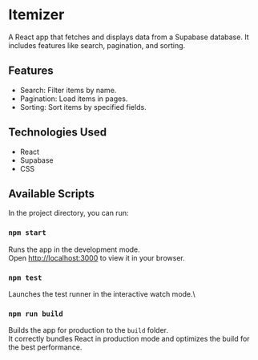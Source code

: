# Itemizer

A React app that fetches and displays data from a Supabase database. It includes features like search, pagination, and sorting.

## Features
- Search: Filter items by name.
- Pagination: Load items in pages.
- Sorting: Sort items by specified fields.

## Technologies Used
- React
- Supabase
- CSS

## Available Scripts

In the project directory, you can run:

### `npm start`

Runs the app in the development mode.\
Open [http://localhost:3000](http://localhost:3000) to view it in your browser.

### `npm test`

Launches the test runner in the interactive watch mode.\

### `npm run build`

Builds the app for production to the `build` folder.\
It correctly bundles React in production mode and optimizes the build for the best performance.
